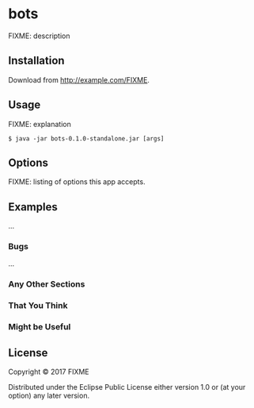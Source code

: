 # bots

FIXME: description

## Installation

Download from http://example.com/FIXME.

## Usage

FIXME: explanation

    $ java -jar bots-0.1.0-standalone.jar [args]

## Options

FIXME: listing of options this app accepts.

## Examples

...

### Bugs

...

### Any Other Sections
### That You Think
### Might be Useful

## License

Copyright © 2017 FIXME

Distributed under the Eclipse Public License either version 1.0 or (at
your option) any later version.
